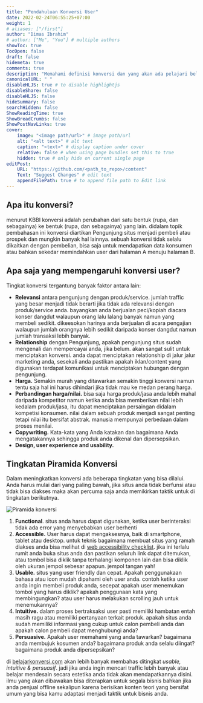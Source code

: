 ```yaml
---
title: "Pendahuluan Konversi User"
date: 2022-02-24T06:55:25+07:00
weight: 1
# aliases: ["/first"]
author: "Dimas Ibrahim"
# author: ["Me", "You"] # multiple authors
showToc: true
TocOpen: false
draft: false
hidemeta: true
comments: true
description: "Memahami definisi konversi dan yang akan ada pelajari belajarkonversi.com"
canonicalURL: " "
disableHLJS: true # to disable highlightjs
disableShare: false
disableHLJS: false
hideSummary: false
searchHidden: false
ShowReadingTime: true
ShowBreadCrumbs: false
ShowPostNavLinks: true
cover:
    image: "<image path/url>" # image path/url
    alt: "<alt text>" # alt text
    caption: "<text>" # display caption under cover
    relative: false # when using page bundles set this to true
    hidden: true # only hide on current single page
editPost:
    URL: "https://github.com/<path_to_repo>/content"
    Text: "Suggest Changes" # edit text
    appendFilePath: true # to append file path to Edit link
---
```

## **Apa itu konversi?**

menurut KBBI konversi adalah perubahan dari satu bentuk (rupa, dan sebagainya) ke bentuk (rupa, dan sebagainya) yang lain. didalam topik pembahasan ini konversi diartikan Pengunjung situs menjadi pembeli atau prospek dan mungkin banyak hal lainnya. sebuah konversi tidak selalu dikaitkan dengan pembelian, bisa saja untuk mendapatkan data konsumen atau bahkan sekedar memindahkan user dari halaman A menuju halaman B. 

## **Apa saja yang mempengaruhi konversi user?**

Tingkat konversi tergantung banyak faktor antara lain:

- **Relevansi** antara pengunjung dengan produk/service. jumlah traffic yang besar menjadi tidak berarti jika tidak ada relevansi dengan produk/service anda. bayangkan anda berjualan peci/kopiah diacara konser dangdut walaupun orang lalu lalang banyak namun yang membeli sedikit. dikeesokan harinya anda berjualan di acara pengajian walaupun jumlah orangnya lebih sedikit daripada konser dangdut namun jumlah transaksi lebih banyak.
- **Relationship** dengan Pengunjung, apakah pengunjung situs sudah mengenali dan mempercayai anda, jika belum. akan sangat sulit untuk menciptakan konversi. anda dapat menciptakan relationship di jalur jalur marketing anda, sesekali anda pastikan apakah iklan/content yang digunakan terdapat komunikasi untuk menciptakan hubungan dengan pengunjung.
- **Harga.** Semakin murah yang ditawarkan semakin tinggi konversi namun tentu saja hal ini harus dihindari jika tidak mau ke medan perang harga.
- **Perbandingan harga/nilai.** bisa saja harga produk/jasa anda lebih mahal daripada kompetitor namun ketika anda bisa memberikan nilai lebih kedalam produk/jasa, itu dapat menciptakan persaingan didalam kompetisi konsumen. nilai dalam sebuah produk menjadi sangat penting tetapi nilai itu bersifat abstrak. manusia mempunyai perbedaan dalam proses menilai.
- **Copywriting.** Kata-kata yang Anda katakan dan bagaimana Anda mengatakannya sehingga produk anda dikenal dan dipersepsikan.
- **Design, user experience and usability.**

## **Tingkatan Piramida Konversi** 

Dalam meningkatkan konversi ada beberapa tingkatan yang bisa dilalui. Anda harus mulai dari yang paling bawah, jika situs anda tidak berfunsi atau tidak bisa diakses maka akan percuma saja anda memikirkan taktik untuk di tingkatan berikutnya.

![Piramida konversi](https://belajarkonversi.com/images/piramida-konversi.png#center)

1. **Functional**. situs anda harus dapat digunakan, ketika user berinteraksi tidak ada error yang menyebabkan user berhenti
2. **Accessible.** User harus dapat mengaksesnya, baik di smartphone, tablet atau desktop. untuk teknis bagaimana membuat situs yang ramah diakses anda bisa melihat di [web accessibility checklist](https://a11yproject.com/checklist.html). jika ini terlalu rumit anda buka situs anda dan pastikan seluruh link dapat ditemukan, atau tombol bisa diklik tanpa terhalangi komponen lain dan bisa diklik oleh ukuran jempol sebesar apapun. jempol tangan yah!
3. **Usable.** situs yang user friendly dan cepat. Apakah penggunakaan bahasa atau icon mudah dipahami oleh user anda. contoh ketika user anda ingin membeli produk anda, secepat apakah user menemukan tombol yang harus diklik? apakah penggunaan kata yang membingungkan? atau user harus melakukan scrolling jauh untuk menemukannya?
4. **Intuitive.** dalam proses bertraksaksi user pasti memiliki hambatan entah masih ragu atau memiliki pertanyaan terkait produk. apakah situs anda sudah memiliki informasi yang cukup untuk calon pembeli anda dan apakah calon pembeli dapat menghubungi anda?
5. **Persuasive.** Apakah user memahami yang anda tawarkan? bagaimana anda membujuk kosumen anda? bagaimana produk anda selalu diingat? bagaimana produk anda dipersepsikan?

di [belajarkonversi.com](https://belajarkonversi.com) akan lebih banyak membahas ditingkat *usable, intuitive & persuasif*. jadi jika anda ingin mencari traffic lebih banyak atau belajar mendesain secara estetika anda tidak akan mendapatkannya disini. ilmu yang akan dibawakan bisa diterapkan untuk segala bisnis bahkan jika anda penjual offline sekalipun karena berisikan konten teori yang bersifat umum yang bisa kamu adaptasi menjadi taktik untuk bisnis anda.